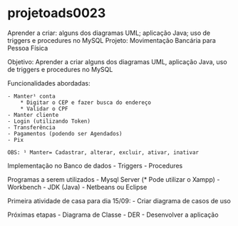 # projetoads0023
Aprender a criar: alguns dos diagramas UML; aplicação Java; uso de triggers e procedures no MySQL
 Projeto: Movimentação Bancária para Pessoa Física

 Objetivo: Aprender a criar alguns dos diagramas UML, aplicação Java, uso de triggers e procedures no MySQL

  Funcionalidades abordadas:

	- Manter¹ conta 
	    * Digitar o CEP e fazer busca do endereço
	    * Validar o CPF
	- Manter cliente
	- Login (utilizando Token)
	- Transferência
	- Pagamentos (podendo ser Agendados)
	- Pix

    OBS: ¹ Manter= Cadastrar, alterar, excluir, ativar, inativar

  Implementação no Banco de dados
	- Triggers
	- Procedures	

  Programas a serem utilizados
	- Mysql Server (* Pode utilizar o Xampp)
	- Workbench
	- JDK (Java)
	- Netbeans ou Eclipse

 Primeira atividade de casa para dia 15/09:
	- Criar diagrama de casos de uso

 Próximas etapas
	- Diagrama de Classe
	- DER
	- Desenvolver a aplicação
